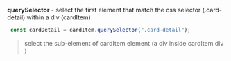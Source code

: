 **querySelector** - select the first element that match the css selector (.card-detail) within a div (cardItem)
```js
 const cardDetail = cardItem.querySelector(".card-detail");
```
> select the sub-element of cardItem element (a div inside cardItem div ) 

